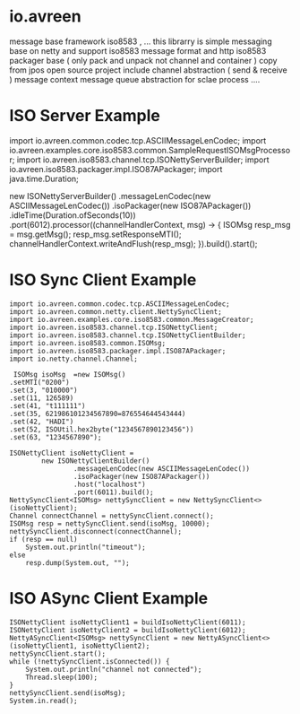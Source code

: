 # io.avreen
message base framework iso8583 , ...
this librarry is simple messaging base on netty and support iso8583 message format and http
iso8583 packager base ( only pack and unpack not channel and container ) copy from jpos open source project
include
  channel abstraction ( send & receive )
  message context
  message queue abstraction for sclae process
  ....

# ISO Server Example
import io.avreen.common.codec.tcp.ASCIIMessageLenCodec;
import io.avreen.examples.core.iso8583.common.SampleRequestISOMsgProcessor;
import io.avreen.iso8583.channel.tcp.ISONettyServerBuilder;
import io.avreen.iso8583.packager.impl.ISO87APackager;
import java.time.Duration;

new ISONettyServerBuilder()
        .messageLenCodec(new ASCIIMessageLenCodec())
        .isoPackager(new ISO87APackager())
        .idleTime(Duration.ofSeconds(10))
        .port(6012).processor((channelHandlerContext, msg) -> {
            ISOMsg resp_msg = msg.getMsg();
            resp_msg.setResponseMTI();
            channelHandlerContext.writeAndFlush(resp_msg);
        }).build().start();


# ISO Sync Client Example 
    import io.avreen.common.codec.tcp.ASCIIMessageLenCodec;
    import io.avreen.common.netty.client.NettySyncClient;
    import io.avreen.examples.core.iso8583.common.MessageCreator;
    import io.avreen.iso8583.channel.tcp.ISONettyClient;
    import io.avreen.iso8583.channel.tcp.ISONettyClientBuilder;
    import io.avreen.iso8583.common.ISOMsg;
    import io.avreen.iso8583.packager.impl.ISO87APackager;
    import io.netty.channel.Channel;
    
     ISOMsg isoMsg  =new ISOMsg()
    .setMTI("0200")
    .set(3, "010000")
    .set(11, 126589)
    .set(41, "t111111")
    .set(35, 621986101234567890=876554644543444)
    .set(42, "HADI")
    .set(52, ISOUtil.hex2byte("1234567890123456"))
    .set(63, "1234567890");
    
    ISONettyClient isoNettyClient =
            new ISONettyClientBuilder()
                    .messageLenCodec(new ASCIIMessageLenCodec())
                    .isoPackager(new ISO87APackager())
                    .host("localhost")
                    .port(6011).build();
    NettySyncClient<ISOMsg> nettySyncClient = new NettySyncClient<>(isoNettyClient);
    Channel connectChannel = nettySyncClient.connect();
    ISOMsg resp = nettySyncClient.send(isoMsg, 10000);
    nettySyncClient.disconnect(connectChannel);
    if (resp == null)
        System.out.println("timeout");
    else
        resp.dump(System.out, "");

# ISO ASync Client Example

    ISONettyClient isoNettyClient1 = buildIsoNettyClient(6011);
    ISONettyClient isoNettyClient2 = buildIsoNettyClient(6012);
    NettyASyncClient<ISOMsg> nettySyncClient = new NettyASyncClient<>(isoNettyClient1, isoNettyClient2);
    nettySyncClient.start();
    while (!nettySyncClient.isConnected()) {
        System.out.println("channel not connected");
        Thread.sleep(100);
    }
    nettySyncClient.send(isoMsg);
    System.in.read();
